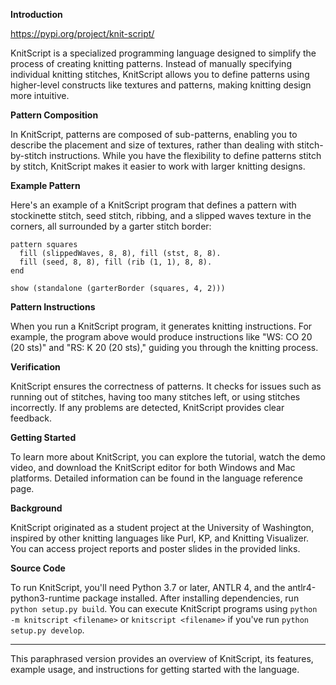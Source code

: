 **Introduction**

https://pypi.org/project/knit-script/

KnitScript is a specialized programming language designed to simplify the process of creating knitting patterns. Instead of manually specifying individual knitting stitches, KnitScript allows you to define patterns using higher-level constructs like textures and patterns, making knitting design more intuitive.

**Pattern Composition**

In KnitScript, patterns are composed of sub-patterns, enabling you to describe the placement and size of textures, rather than dealing with stitch-by-stitch instructions. While you have the flexibility to define patterns stitch by stitch, KnitScript makes it easier to work with larger knitting designs.

**Example Pattern**

Here's an example of a KnitScript program that defines a pattern with stockinette stitch, seed stitch, ribbing, and a slipped waves texture in the corners, all surrounded by a garter stitch border:

```knitscript
pattern squares
  fill (slippedWaves, 8, 8), fill (stst, 8, 8).
  fill (seed, 8, 8), fill (rib (1, 1), 8, 8).
end

show (standalone (garterBorder (squares, 4, 2)))
```

**Pattern Instructions**

When you run a KnitScript program, it generates knitting instructions. For example, the program above would produce instructions like "WS: CO 20 (20 sts)" and "RS: K 20 (20 sts)," guiding you through the knitting process.

**Verification**

KnitScript ensures the correctness of patterns. It checks for issues such as running out of stitches, having too many stitches left, or using stitches incorrectly. If any problems are detected, KnitScript provides clear feedback.

**Getting Started**

To learn more about KnitScript, you can explore the tutorial, watch the demo video, and download the KnitScript editor for both Windows and Mac platforms. Detailed information can be found in the language reference page.

**Background**

KnitScript originated as a student project at the University of Washington, inspired by other knitting languages like Purl, KP, and Knitting Visualizer. You can access project reports and poster slides in the provided links.

**Source Code**

To run KnitScript, you'll need Python 3.7 or later, ANTLR 4, and the antlr4-python3-runtime package installed. After installing dependencies, run `python setup.py build`. You can execute KnitScript programs using `python -m knitscript <filename>` or `knitscript <filename>` if you've run `python setup.py develop`.

---

This paraphrased version provides an overview of KnitScript, its features, example usage, and instructions for getting started with the language.
